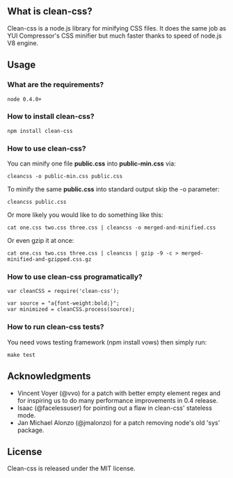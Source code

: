 ## What is clean-css? ##

Clean-css is a node.js library for minifying CSS files. It does the same job as YUI Compressor's CSS minifier but much faster thanks to speed of node.js V8 engine.

## Usage ##

### What are the requirements? ###

    node 0.4.0+

### How to install clean-css? ###

    npm install clean-css

### How to use clean-css? ###

You can minify one file **public.css** into **public-min.css** via:

    cleancss -o public-min.css public.css

To minify the same **public.css** into standard output skip the -o parameter:

    cleancss public.css

Or more likely you would like to do something like this:

    cat one.css two.css three.css | cleancss -o merged-and-minified.css

Or even gzip it at once:

    cat one.css two.css three.css | cleancss | gzip -9 -c > merged-minified-and-gzipped.css.gz

### How to use clean-css programatically? ###

    var cleanCSS = require('clean-css');

    var source = "a{font-weight:bold;}";
    var minimized = cleanCSS.process(source);

### How to run clean-css tests? ###

You need vows testing framework (npm install vows) then simply run:

    make test

## Acknowledgments ##

* Vincent Voyer (@vvo) for a patch with better empty element regex and for inspiring us to do many performance improvements in 0.4 release.
* Isaac (@facelessuser) for pointing out a flaw in clean-css' stateless mode.
* Jan Michael Alonzo (@jmalonzo) for a patch removing node's old 'sys' package.

## License ##

Clean-css is released under the MIT license.